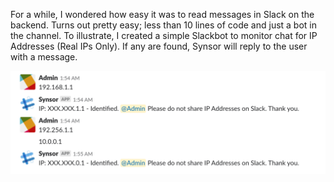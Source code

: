 For a while, I wondered how easy it was to read messages in Slack on the backend. Turns out pretty easy; less than 10 lines of code and just a bot in the channel. To illustrate, I created a simple Slackbot to monitor chat for IP Addresses (Real IPs Only). If any are found, Synsor will reply to the user with a message.

![sample](image/sample.png "POC")
